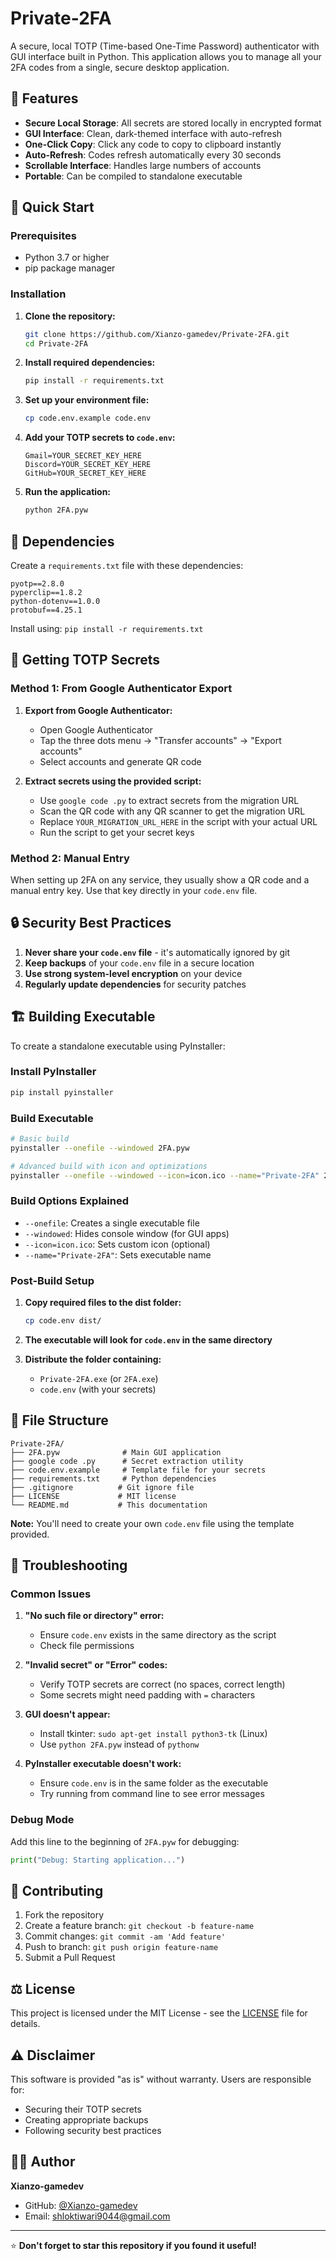 # Private-2FA

A secure, local TOTP (Time-based One-Time Password) authenticator with GUI interface built in Python. This application allows you to manage all your 2FA codes from a single, secure desktop application.

## 🔐 Features

- **Secure Local Storage**: All secrets are stored locally in encrypted format
- **GUI Interface**: Clean, dark-themed interface with auto-refresh
- **One-Click Copy**: Click any code to copy to clipboard instantly
- **Auto-Refresh**: Codes refresh automatically every 30 seconds
- **Scrollable Interface**: Handles large numbers of accounts
- **Portable**: Can be compiled to standalone executable

## 🚀 Quick Start

### Prerequisites

- Python 3.7 or higher
- pip package manager

### Installation

1. **Clone the repository:**
   ```bash
   git clone https://github.com/Xianzo-gamedev/Private-2FA.git
   cd Private-2FA
   ```

2. **Install required dependencies:**
   ```bash
   pip install -r requirements.txt
   ```

3. **Set up your environment file:**
   ```bash
   cp code.env.example code.env
   ```

4. **Add your TOTP secrets to `code.env`:**
   ```
   Gmail=YOUR_SECRET_KEY_HERE
   Discord=YOUR_SECRET_KEY_HERE
   GitHub=YOUR_SECRET_KEY_HERE
   ```

5. **Run the application:**
   ```bash
   python 2FA.pyw
   ```

## 🔧 Dependencies

Create a `requirements.txt` file with these dependencies:

```
pyotp==2.8.0
pyperclip==1.8.2
python-dotenv==1.0.0
protobuf==4.25.1
```

Install using: `pip install -r requirements.txt`

## 📱 Getting TOTP Secrets

### Method 1: From Google Authenticator Export

1. **Export from Google Authenticator:**
   - Open Google Authenticator
   - Tap the three dots menu → "Transfer accounts" → "Export accounts"
   - Select accounts and generate QR code

2. **Extract secrets using the provided script:**
   - Use `google code .py` to extract secrets from the migration URL
   - Scan the QR code with any QR scanner to get the migration URL
   - Replace `YOUR_MIGRATION_URL_HERE` in the script with your actual URL
   - Run the script to get your secret keys

### Method 2: Manual Entry

When setting up 2FA on any service, they usually show a QR code and a manual entry key. Use that key directly in your `code.env` file.

## 🔒 Security Best Practices

1. **Never share your `code.env` file** - it's automatically ignored by git
2. **Keep backups** of your `code.env` file in a secure location
3. **Use strong system-level encryption** on your device
4. **Regularly update dependencies** for security patches

## 🏗️ Building Executable

To create a standalone executable using PyInstaller:

### Install PyInstaller

```bash
pip install pyinstaller
```

### Build Executable

```bash
# Basic build
pyinstaller --onefile --windowed 2FA.pyw

# Advanced build with icon and optimizations
pyinstaller --onefile --windowed --icon=icon.ico --name="Private-2FA" 2FA.pyw
```

### Build Options Explained

- `--onefile`: Creates a single executable file
- `--windowed`: Hides console window (for GUI apps)
- `--icon=icon.ico`: Sets custom icon (optional)
- `--name="Private-2FA"`: Sets executable name

### Post-Build Setup

1. **Copy required files to the dist folder:**
   ```bash
   cp code.env dist/
   ```

2. **The executable will look for `code.env` in the same directory**

3. **Distribute the folder containing:**
   - `Private-2FA.exe` (or `2FA.exe`)
   - `code.env` (with your secrets)

## 📁 File Structure

```
Private-2FA/
├── 2FA.pyw              # Main GUI application
├── google code .py      # Secret extraction utility
├── code.env.example     # Template file for your secrets
├── requirements.txt     # Python dependencies
├── .gitignore          # Git ignore file
├── LICENSE             # MIT license
└── README.md           # This documentation
```

**Note:** You'll need to create your own `code.env` file using the template provided.

## 🚨 Troubleshooting

### Common Issues

1. **"No such file or directory" error:**
   - Ensure `code.env` exists in the same directory as the script
   - Check file permissions

2. **"Invalid secret" or "Error" codes:**
   - Verify TOTP secrets are correct (no spaces, correct length)
   - Some secrets might need padding with `=` characters

3. **GUI doesn't appear:**
   - Install tkinter: `sudo apt-get install python3-tk` (Linux)
   - Use `python 2FA.pyw` instead of `pythonw`

4. **PyInstaller executable doesn't work:**
   - Ensure `code.env` is in the same folder as the executable
   - Try running from command line to see error messages

### Debug Mode

Add this line to the beginning of `2FA.pyw` for debugging:
```python
print("Debug: Starting application...")
```

## 🤝 Contributing

1. Fork the repository
2. Create a feature branch: `git checkout -b feature-name`
3. Commit changes: `git commit -am 'Add feature'`
4. Push to branch: `git push origin feature-name`
5. Submit a Pull Request

## ⚖️ License

This project is licensed under the MIT License - see the [LICENSE](LICENSE) file for details.

## ⚠️ Disclaimer

This software is provided "as is" without warranty. Users are responsible for:
- Securing their TOTP secrets
- Creating appropriate backups
- Following security best practices

## 👨‍💻 Author

**Xianzo-gamedev**
- GitHub: [@Xianzo-gamedev](https://github.com/Xianzo-gamedev)
- Email: shloktiwari9044@gmail.com

---

⭐ **Don't forget to star this repository if you found it useful!**
